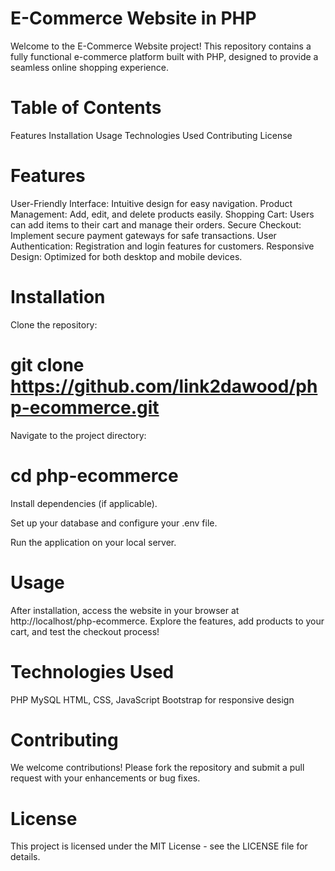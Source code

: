 # E-Commerce Website in PHP
Welcome to the E-Commerce Website project! This repository contains a fully functional e-commerce platform built with PHP, designed to provide a seamless online shopping experience.

# Table of Contents
Features
Installation
Usage
Technologies Used
Contributing
License

# Features
User-Friendly Interface: Intuitive design for easy navigation.
Product Management: Add, edit, and delete products easily.
Shopping Cart: Users can add items to their cart and manage their orders.
Secure Checkout: Implement secure payment gateways for safe transactions.
User Authentication: Registration and login features for customers.
Responsive Design: Optimized for both desktop and mobile devices.

# Installation
Clone the repository:

# git clone https://github.com/link2dawood/php-ecommerce.git
Navigate to the project directory:

# cd php-ecommerce
Install dependencies (if applicable).

Set up your database and configure your .env file.

Run the application on your local server.

# Usage
After installation, access the website in your browser at http://localhost/php-ecommerce. Explore the features, add products to your cart, and test the checkout process!

# Technologies Used
PHP
MySQL
HTML, CSS, JavaScript
Bootstrap for responsive design

# Contributing
We welcome contributions! Please fork the repository and submit a pull request with your enhancements or bug fixes.

# License
This project is licensed under the MIT License - see the LICENSE file for details.
